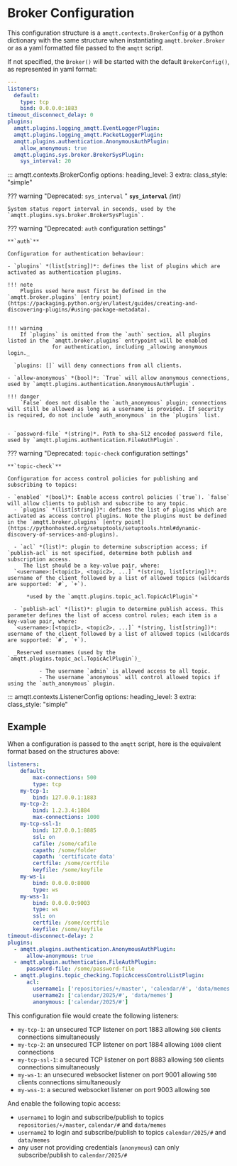 # Broker Configuration

This configuration structure is a `amqtt.contexts.BrokerConfig` or a python dictionary with the same structure 
when instantiating `amqtt.broker.Broker` or as a yaml formatted file passed to the `amqtt` script.

If not specified, the `Broker()` will be started with the default `BrokerConfig()`, as represented in yaml format:

```yaml
---
listeners:
  default:
    type: tcp
    bind: 0.0.0.0:1883
timeout_disconnect_delay: 0
plugins:
  amqtt.plugins.logging_amqtt.EventLoggerPlugin:
  amqtt.plugins.logging_amqtt.PacketLoggerPlugin:
  amqtt.plugins.authentication.AnonymousAuthPlugin:
    allow_anonymous: true
  amqtt.plugins.sys.broker.BrokerSysPlugin:
    sys_interval: 20
```

::: amqtt.contexts.BrokerConfig
    options:
      heading_level: 3
      extra:
        class_style: "simple"

??? warning "Deprecated: `sys_interval` "
    **`sys_interval`** *(int)*
    
    System status report interval in seconds, used by the `amqtt.plugins.sys.broker.BrokerSysPlugin`.

??? warning "Deprecated: `auth` configuration settings"

    **`auth`**
    
    Configuration for authentication behaviour:
      
    - `plugins` *(list[string])*: defines the list of plugins which are activated as authentication plugins.
    
    !!! note
        Plugins used here must first be defined in the `amqtt.broker.plugins` [entry point](https://packaging.python.org/en/latest/guides/creating-and-discovering-plugins/#using-package-metadata).
          

    !!! warning
        If `plugins` is omitted from the `auth` section, all plugins listed in the `amqtt.broker.plugins` entrypoint will be enabled
                  for authentication, including _allowing anonymous login._
          
      `plugins: []` will deny connections from all clients.
          
    - `allow-anonymous` *(bool)*: `True` will allow anonymous connections, used by `amqtt.plugins.authentication.AnonymousAuthPlugin`. 
          
    !!! danger
        `False` does not disable the `auth_anonymous` plugin; connections will still be allowed as long as a username is provided. If security is required, do not include `auth_anonymous` in the `plugins` list.
      

    - `password-file` *(string)*. Path to sha-512 encoded password file, used by `amqtt.plugins.authentication.FileAuthPlugin`.

??? warning "Deprecated: `topic-check` configuration settings"


    **`topic-check`**
    
    Configuration for access control policies for publishing and subscribing to topics:
    
    - `enabled` *(bool)*: Enable access control policies (`true`). `false` will allow clients to publish and subscribe to any topic.
      - `plugins` *(list[string])*: defines the list of plugins which are activated as access control plugins. Note the plugins must be defined in the `amqtt.broker.plugins` [entry point](https://pythonhosted.org/setuptools/setuptools.html#dynamic-discovery-of-services-and-plugins).
    
      - `acl` *(list)*: plugin to determine subscription access; if `publish-acl` is not specified, determine both publish and subscription access.
         The list should be a key-value pair, where:
      `<username>:[<topic1>, <topic2>, ...]` *(string, list[string])*: username of the client followed by a list of allowed topics (wildcards are supported: `#`, `+`).
    
          *used by the `amqtt.plugins.topic_acl.TopicAclPlugin`*

      - `publish-acl` *(list)*: plugin to determine publish access. This parameter defines the list of access control rules; each item is a key-value pair, where:
      `<username>:[<topic1>, <topic2>, ...]` *(string, list[string])*: username of the client followed by a list of allowed topics (wildcards are supported: `#`, `+`).
      
      _Reserved usernames (used by the `amqtt.plugins.topic_acl.TopicAclPlugin`)_
      
              - The username `admin` is allowed access to all topic.
              - The username `anonymous` will control allowed topics if using the `auth_anonymous` plugin.
      

::: amqtt.contexts.ListenerConfig
    options:
      heading_level: 3
      extra:
        class_style: "simple"

## Example
  
When a configuration is passed to the `amqtt` script, here is the equivalent format based on the structures above:

```yaml
listeners:
    default:
        max-connections: 500
        type: tcp
    my-tcp-1:
        bind: 127.0.0.1:1883
    my-tcp-2:
        bind: 1.2.3.4:1884
        max-connections: 1000
    my-tcp-ssl-1:
        bind: 127.0.0.1:8885
        ssl: on
        cafile: /some/cafile
        capath: /some/folder
        capath: 'certificate data'
        certfile: /some/certfile
        keyfile: /some/keyfile
    my-ws-1:
        bind: 0.0.0.0:8080
        type: ws
    my-wss-1:
        bind: 0.0.0.0:9003
        type: ws
        ssl: on
        certfile: /some/certfile
        keyfile: /some/keyfile
timeout-disconnect-delay: 2
plugins:
  - amqtt.plugins.authentication.AnonymousAuthPlugin:
      allow-anonymous: true
  - amqtt.plugin.authentication.FileAuthPlugin:
      password-file: /some/password-file
  - amqtt.plugins.topic_checking.TopicAccessControlListPlugin:
      acl:
        username1: ['repositories/+/master', 'calendar/#', 'data/memes']
        username2: ['calendar/2025/#', 'data/memes']
        anonymous: ['calendar/2025/#']
```

This configuration file would create the following listeners:

- `my-tcp-1`: an unsecured TCP listener on port 1883 allowing `500` clients connections simultaneously
- `my-tcp-2`: an unsecured TCP listener on port 1884 allowing `1000` client connections
- `my-tcp-ssl-1`: a secured TCP listener on port 8883 allowing `500` clients connections simultaneously
- `my-ws-1`: an unsecured websocket listener on port 9001 allowing `500` clients connections simultaneously
- `my-wss-1`: a secured websocket listener on port 9003 allowing `500`

And enable the following topic access:

- `username1` to login and subscribe/publish to topics `repositories/+/master`, `calendar/#` and `data/memes`
- `username2` to login and subscribe/publish to topics `calendar/2025/#` and `data/memes`
- any user not providing credentials (`anonymous`) can only subscribe/publish to `calendar/2025/#`
